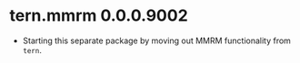# tern.mmrm 0.0.0.9002

* Starting this separate package by moving out MMRM functionality from `tern`.
